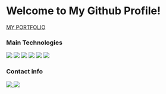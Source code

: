 # Welcome to My Github Profile! 

[MY PORTFOLIO](https://rafaelsilva81.vercel.app/)

### Main Technologies
<div style="padding-right: 5px; margin-top: 0; padding-top: 0;"> 
<img src="https://img.shields.io/badge/typescript-%23007ACC.svg?style=for-the-badge&logo=typescript&logoColor=white"/>
<img src="https://img.shields.io/badge/javascript-%23323330.svg?style=for-the-badge&logo=javascript&logoColor=%23F7DF1E"/>
<img src="https://img.shields.io/badge/react-%2320232a.svg?style=for-the-badge&logo=react&logoColor=%2361DAFB!"/>
<img src="https://img.shields.io/badge/Next-black?style=for-the-badge&logo=next.js&logoColor=white"/>
<img src="https://img.shields.io/badge/node.js-6DA55F?style=for-the-badge&logo=node.js&logoColor=white"/>
<img src="https://img.shields.io/badge/tailwindcss-%2338B2AC.svg?style=for-the-badge&logo=tailwind-css&logoColor=white"/>
</div>

### Contact info
<a href="https://linkedin.com/in/rafaelgaldinosilva81/"> <img src="https://img.shields.io/badge//rafaelgaldinosilva81-%230077B5.svg?style=for-the-badge&logo=linkedin&logoColor=white"/> </a>
<a href="mailto:rafaelgaldinosilva81@gmail.com"> <img src="https://img.shields.io/badge/rafaelgaldinosilva81@gmail.com-D14836?style=for-the-badge&logo=gmail&logoColor=white"/> </a>
